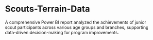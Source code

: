 # Scouts-Terrain-Data
A comprehensive Power BI report analyzed the achievements of junior scout participants across various age groups and branches, supporting data-driven decision-making for program improvements.
